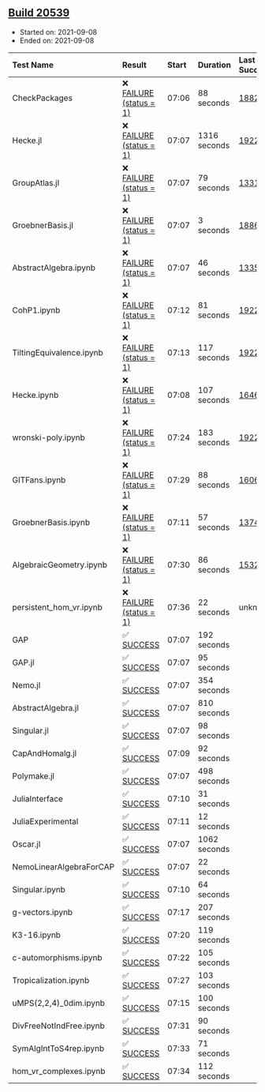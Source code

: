 ## [Build 20539](https://oscarci.mathematik.uni-kl.de/job/oscar/20539/)

* Started on: 2021-09-08
* Ended on: 2021-09-08

| Test Name    | Result | Start | Duration | Last Success | First Failure |
|:-------------|:-------|:------|:---------|:-------------|:--------------|
| CheckPackages | ❌ [FAILURE (status = 1)](https://oscarci.mathematik.uni-kl.de/job/oscar/20539/artifact/logs/build-20539/CheckPackages.log) | 07:06 | 88 seconds | [18822](https://oscarci.mathematik.uni-kl.de/job/oscar/18822/) | [18823](https://oscarci.mathematik.uni-kl.de/job/oscar/18823/) |
| Hecke.jl | ❌ [FAILURE (status = 1)](https://oscarci.mathematik.uni-kl.de/job/oscar/20539/artifact/logs/build-20539/Hecke.jl.log) | 07:07 | 1316 seconds | [19222](https://oscarci.mathematik.uni-kl.de/job/oscar/19222/) | [20152](https://oscarci.mathematik.uni-kl.de/job/oscar/20152/) |
| GroupAtlas.jl | ❌ [FAILURE (status = 1)](https://oscarci.mathematik.uni-kl.de/job/oscar/20539/artifact/logs/build-20539/GroupAtlas.jl.log) | 07:07 | 79 seconds | [13311](https://oscarci.mathematik.uni-kl.de/job/oscar/13311/) | [13312](https://oscarci.mathematik.uni-kl.de/job/oscar/13312/) |
| GroebnerBasis.jl | ❌ [FAILURE (status = 1)](https://oscarci.mathematik.uni-kl.de/job/oscar/20539/artifact/logs/build-20539/GroebnerBasis.jl.log) | 07:07 | 3 seconds | [18864](https://oscarci.mathematik.uni-kl.de/job/oscar/18864/) | [18865](https://oscarci.mathematik.uni-kl.de/job/oscar/18865/) |
| AbstractAlgebra.ipynb | ❌ [FAILURE (status = 1)](https://oscarci.mathematik.uni-kl.de/job/oscar/20539/artifact/logs/build-20539/AbstractAlgebra.ipynb.log) | 07:07 | 46 seconds | [13355](https://oscarci.mathematik.uni-kl.de/job/oscar/13355/) | [13356](https://oscarci.mathematik.uni-kl.de/job/oscar/13356/) |
| CohP1.ipynb | ❌ [FAILURE (status = 1)](https://oscarci.mathematik.uni-kl.de/job/oscar/20539/artifact/logs/build-20539/CohP1.ipynb.log) | 07:12 | 81 seconds | [19222](https://oscarci.mathematik.uni-kl.de/job/oscar/19222/) | [20152](https://oscarci.mathematik.uni-kl.de/job/oscar/20152/) |
| TiltingEquivalence.ipynb | ❌ [FAILURE (status = 1)](https://oscarci.mathematik.uni-kl.de/job/oscar/20539/artifact/logs/build-20539/TiltingEquivalence.ipynb.log) | 07:13 | 117 seconds | [19222](https://oscarci.mathematik.uni-kl.de/job/oscar/19222/) | [20152](https://oscarci.mathematik.uni-kl.de/job/oscar/20152/) |
| Hecke.ipynb | ❌ [FAILURE (status = 1)](https://oscarci.mathematik.uni-kl.de/job/oscar/20539/artifact/logs/build-20539/Hecke.ipynb.log) | 07:08 | 107 seconds | [16463](https://oscarci.mathematik.uni-kl.de/job/oscar/16463/) | [16464](https://oscarci.mathematik.uni-kl.de/job/oscar/16464/) |
| wronski-poly.ipynb | ❌ [FAILURE (status = 1)](https://oscarci.mathematik.uni-kl.de/job/oscar/20539/artifact/logs/build-20539/wronski-poly.ipynb.log) | 07:24 | 183 seconds | [19222](https://oscarci.mathematik.uni-kl.de/job/oscar/19222/) | [20152](https://oscarci.mathematik.uni-kl.de/job/oscar/20152/) |
| GITFans.ipynb | ❌ [FAILURE (status = 1)](https://oscarci.mathematik.uni-kl.de/job/oscar/20539/artifact/logs/build-20539/GITFans.ipynb.log) | 07:29 | 88 seconds | [16068](https://oscarci.mathematik.uni-kl.de/job/oscar/16068/) | [16069](https://oscarci.mathematik.uni-kl.de/job/oscar/16069/) |
| GroebnerBasis.ipynb | ❌ [FAILURE (status = 1)](https://oscarci.mathematik.uni-kl.de/job/oscar/20539/artifact/logs/build-20539/GroebnerBasis.ipynb.log) | 07:11 | 57 seconds | [13748](https://oscarci.mathematik.uni-kl.de/job/oscar/13748/) | [13749](https://oscarci.mathematik.uni-kl.de/job/oscar/13749/) |
| AlgebraicGeometry.ipynb | ❌ [FAILURE (status = 1)](https://oscarci.mathematik.uni-kl.de/job/oscar/20539/artifact/logs/build-20539/AlgebraicGeometry.ipynb.log) | 07:30 | 86 seconds | [15322](https://oscarci.mathematik.uni-kl.de/job/oscar/15322/) | [15323](https://oscarci.mathematik.uni-kl.de/job/oscar/15323/) |
| persistent_hom_vr.ipynb | ❌ [FAILURE (status = 1)](https://oscarci.mathematik.uni-kl.de/job/oscar/20539/artifact/logs/build-20539/persistent_hom_vr.ipynb.log) | 07:36 | 22 seconds | unknown | unknown |
| GAP | ✅ [SUCCESS](https://oscarci.mathematik.uni-kl.de/job/oscar/20539/artifact/logs/build-20539/GAP.log) | 07:07 | 192 seconds |  |  |
| GAP.jl | ✅ [SUCCESS](https://oscarci.mathematik.uni-kl.de/job/oscar/20539/artifact/logs/build-20539/GAP.jl.log) | 07:07 | 95 seconds |  |  |
| Nemo.jl | ✅ [SUCCESS](https://oscarci.mathematik.uni-kl.de/job/oscar/20539/artifact/logs/build-20539/Nemo.jl.log) | 07:07 | 354 seconds |  |  |
| AbstractAlgebra.jl | ✅ [SUCCESS](https://oscarci.mathematik.uni-kl.de/job/oscar/20539/artifact/logs/build-20539/AbstractAlgebra.jl.log) | 07:07 | 810 seconds |  |  |
| Singular.jl | ✅ [SUCCESS](https://oscarci.mathematik.uni-kl.de/job/oscar/20539/artifact/logs/build-20539/Singular.jl.log) | 07:07 | 98 seconds |  |  |
| CapAndHomalg.jl | ✅ [SUCCESS](https://oscarci.mathematik.uni-kl.de/job/oscar/20539/artifact/logs/build-20539/CapAndHomalg.jl.log) | 07:09 | 92 seconds |  |  |
| Polymake.jl | ✅ [SUCCESS](https://oscarci.mathematik.uni-kl.de/job/oscar/20539/artifact/logs/build-20539/Polymake.jl.log) | 07:07 | 498 seconds |  |  |
| JuliaInterface | ✅ [SUCCESS](https://oscarci.mathematik.uni-kl.de/job/oscar/20539/artifact/logs/build-20539/JuliaInterface.log) | 07:10 | 31 seconds |  |  |
| JuliaExperimental | ✅ [SUCCESS](https://oscarci.mathematik.uni-kl.de/job/oscar/20539/artifact/logs/build-20539/JuliaExperimental.log) | 07:11 | 12 seconds |  |  |
| Oscar.jl | ✅ [SUCCESS](https://oscarci.mathematik.uni-kl.de/job/oscar/20539/artifact/logs/build-20539/Oscar.jl.log) | 07:07 | 1062 seconds |  |  |
| NemoLinearAlgebraForCAP | ✅ [SUCCESS](https://oscarci.mathematik.uni-kl.de/job/oscar/20539/artifact/logs/build-20539/NemoLinearAlgebraForCAP.log) | 07:07 | 22 seconds |  |  |
| Singular.ipynb | ✅ [SUCCESS](https://oscarci.mathematik.uni-kl.de/job/oscar/20539/artifact/logs/build-20539/Singular.ipynb.log) | 07:10 | 64 seconds |  |  |
| g-vectors.ipynb | ✅ [SUCCESS](https://oscarci.mathematik.uni-kl.de/job/oscar/20539/artifact/logs/build-20539/g-vectors.ipynb.log) | 07:17 | 207 seconds |  |  |
| K3-16.ipynb | ✅ [SUCCESS](https://oscarci.mathematik.uni-kl.de/job/oscar/20539/artifact/logs/build-20539/K3-16.ipynb.log) | 07:20 | 119 seconds |  |  |
| c-automorphisms.ipynb | ✅ [SUCCESS](https://oscarci.mathematik.uni-kl.de/job/oscar/20539/artifact/logs/build-20539/c-automorphisms.ipynb.log) | 07:22 | 105 seconds |  |  |
| Tropicalization.ipynb | ✅ [SUCCESS](https://oscarci.mathematik.uni-kl.de/job/oscar/20539/artifact/logs/build-20539/Tropicalization.ipynb.log) | 07:27 | 103 seconds |  |  |
| uMPS(2,2,4)_0dim.ipynb | ✅ [SUCCESS](https://oscarci.mathematik.uni-kl.de/job/oscar/20539/artifact/logs/build-20539/uMPS-2-2-4-_0dim.ipynb.log) | 07:15 | 100 seconds |  |  |
| DivFreeNotIndFree.ipynb | ✅ [SUCCESS](https://oscarci.mathematik.uni-kl.de/job/oscar/20539/artifact/logs/build-20539/DivFreeNotIndFree.ipynb.log) | 07:31 | 90 seconds |  |  |
| SymAlgIntToS4rep.ipynb | ✅ [SUCCESS](https://oscarci.mathematik.uni-kl.de/job/oscar/20539/artifact/logs/build-20539/SymAlgIntToS4rep.ipynb.log) | 07:33 | 71 seconds |  |  |
| hom_vr_complexes.ipynb | ✅ [SUCCESS](https://oscarci.mathematik.uni-kl.de/job/oscar/20539/artifact/logs/build-20539/hom_vr_complexes.ipynb.log) | 07:34 | 112 seconds |  |  |
